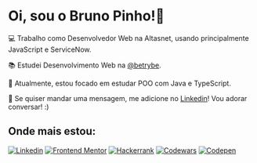# Oi, sou o Bruno Pinho!👋

:computer: Trabalho como Desenvolvedor Web na Altasnet, usando principalmente JavaScript e ServiceNow.

📚 Estudei Desenvolvimento Web na [@betrybe](https://www.betrybe.com/).

:rocket: Atualmente, estou focado em estudar POO com Java e TypeScript.

💬 Se quiser mandar uma mensagem, me adicione no [Linkedin](http://linkedin.com/in/brunopinhodefreitas/)! Vou adorar conversar! :)  

## Onde mais estou:

<a href="https://linkedin.com/in/brunopinhodefreitas/" target="_blank"><img src="https://img.shields.io/badge/LinkedIn-0077B5?style=for-the-badge&logo=linkedin&logoColor=white" alt="Linkedin"></img></a> 
<a href="https://www.frontendmentor.io/profile/pinhob" target="_blank"><img src="https://img.shields.io/badge/-Frontend_Mentor-3F54A3?logo=frontendmentor&logoColor=white&style=for-the-badge" alt="Frontend Mentor"></img></a>
<a href="https://www.hackerrank.com/brunopinho" target="_blank"><img src="https://img.shields.io/badge/-Hackerrank-2EC866?style=for-the-badge&logo=HackerRank&logoColor=white" alt="Hackerrank"></img></a>
<a href="https://www.codewars.com/users/brunopinho" target="_blank"><img src="https://img.shields.io/badge/Codewars-000000?style=for-the-badge&logo=codewars&logoColor=red" alt="Codewars"></img></a>
<a href="https://codepen.io/brunopinho" target="_blank"><img src="https://img.shields.io/badge/Codepen-000000?style=for-the-badge&logo=codepen&logoColor=white" alt="Codepen"></img></a>
